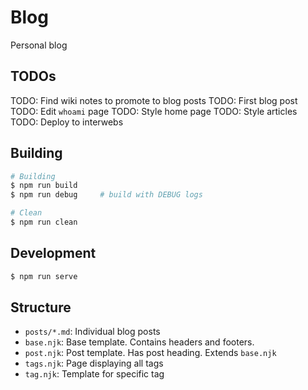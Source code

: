 # Blog

Personal blog

## TODOs

TODO: Find wiki notes to promote to blog posts
TODO: First blog post
TODO: Edit `whoami` page
TODO: Style home page
TODO: Style articles
TODO: Deploy to interwebs

## Building

```sh
# Building
$ npm run build
$ npm run debug     # build with DEBUG logs

# Clean
$ npm run clean
```

## Development

```sh
$ npm run serve
```

## Structure

- `posts/*.md`:     Individual blog posts
- `base.njk`:       Base template. Contains headers and footers.
- `post.njk`:       Post template. Has post heading. Extends `base.njk`
- `tags.njk`:       Page displaying all tags
- `tag.njk`:        Template for specific tag

